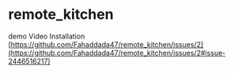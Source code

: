 # remote_kitchen

demo Video Installation 
[https://github.com/Fahaddada47/remote_kitchen/issues/2](https://github.com/Fahaddada47/remote_kitchen/issues/2#issue-2446516217)

